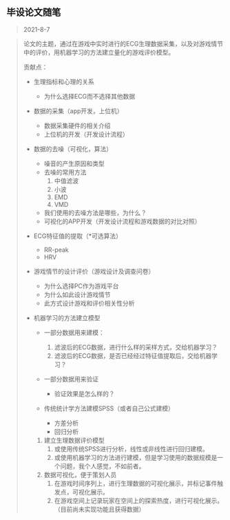## 毕设论文随笔

> 2021-8-7

> 论文的主题，通过在游戏中实时进行的ECG生理数据采集，以及对游戏情节中的评价，用机器学习的方法建立量化的游戏评价模型。
>
> 贡献点：
>
> - 生理指标和心理的关系
>
>   - 为什么选择ECG而不选择其他数据
>
> - 数据的采集（app开发，上位机）
>
>   - 数据采集硬件的相关介绍
>   - 上位机的开发（开发设计流程）
>
> - 数据的去噪（可视化，算法）
>
>   - 噪音的产生原因和类型
>   - 去噪的常用方法
>     1. 中值滤波
>     2. 小波
>     3. EMD
>     4. VMD
>   - 我们使用的去噪方法是哪些，为什么？
>   - 可视化的APP开发（开发设计流程和游戏数据的对比对照）
>
> - ECG特征值的提取（*可选算法）
>
>   - RR-peak
>   - HRV
>
> - 游戏情节的设计评价（游戏设计及调查问卷）
>
>   - 为什么选择PC作为游戏平台
>   - 为什么如此设计游戏情节
>   - 此方式设计游戏和评价相关性分析
>
> - 机器学习的方法建立模型
>
>   - 一部分数据用来建模：
>     1. 滤波后的ECG数据，进行什么样的采样方式，交给机器学习？
>     2. 滤波后的ECG数据，是否已经经过特征值提取后，交给机器学习？
>   - 一部分数据用来验证
>     - 验证效果是怎么样的？
>
>   - 传统统计学方法建模SPSS（或者自己公式建模）
>     - 方差分析
>     - 回归分析
>
> 
>
>   1. 建立生理数据评价模型
>      1. 或使用传统SPSS进行分析，线性或非线性进行回归建模。
>      2. 或使用机器学习的方法进行建模，但是学习使用的数据规模是一个问题，我个人感觉，不如前者。
>   2. 数据可视化，便于策划人员
>      1. 在游戏时间序列上，进行生理数据的可视化展示，并标记事件触发点，可视化展示。
>      2. 在游戏空间上记录玩家在空间上的探索热度，进行可视化展示。（目前尚未实现功能且获得数据）
>
>   ### 


